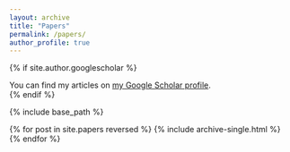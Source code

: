 ```yaml
---
layout: archive
title: "Papers"
permalink: /papers/
author_profile: true
---
```


{% if site.author.googlescholar %}
  <div class="wordwrap">You can find my articles on <a href="{{site.author.googlescholar}}">my Google Scholar profile</a>.</div>
{% endif %}

{% include base_path %}

{% for post in site.papers reversed %}
  {% include archive-single.html %}
{% endfor %}
